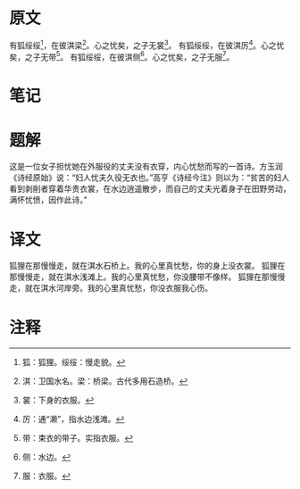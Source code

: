 # 原文
有狐绥绥[^1]，在彼淇梁[^2]。心之忧矣，之子无裳[^3]。
有狐绥绥，在彼淇厉[^4]。心之忧矣，之子无带[^5]。
有狐绥绥，在彼淇侧[^6]。心之忧矣，之子无服[^7]。
# 笔记

# 题解
这是一位女子担忧她在外服役的丈夫没有衣穿，内心忧愁而写的一首诗。方玉润《诗经原始》说：“妇人忧夫久役无衣也。”高亨《诗经今注》则以为：“贫苦的妇人看到剥削者穿着华贵衣裳，在水边逍遥散步，而自己的丈夫光着身子在田野劳动，满怀忧愤，因作此诗。”
# 译文
狐狸在那慢慢走，就在淇水石桥上。我的心里真忧愁，你的身上没衣裳。
狐狸在那慢慢走，就在淇水浅滩上。我的心里真忧愁，你没腰带不像样。
狐狸在那慢慢走，就在淇水河岸旁。我的心里真忧愁，你没衣服我心伤。
# 注释

[^1]: 狐：狐狸。绥绥：慢走貌。
[^2]: 淇：卫国水名。梁：桥梁。古代多用石造桥。
[^3]: 裳：下身的衣服。
[^4]: 厉：通“濑”，指水边浅滩。
[^5]: 带：束衣的带子。实指衣服。
[^6]: 侧：水边。
[^7]: 服：衣服。